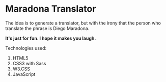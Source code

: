# Maradona Translator

The idea is to generate a translator, but with the irony that the person who translate the phrase is Diego Maradona.

**It's just for fun. I hope it makes you laugh.**

Technologies used:
1. HTML5
2. CSS3 with Sass
3. W3.CSS
4. JavaScript
